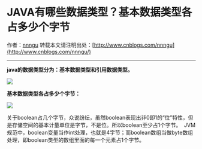 # JAVA有哪些数据类型？基本数据类型各占多少个字节
作者：[nnngu](https://github.com/nnngu)
转载本文请注明出处：[http://www.cnblogs.com/nnngu](http://www.cnblogs.com/nnngu/)

---

**java的数据类型分为：基本数据类型和引用数据类型。**

![](http://images2017.cnblogs.com/blog/1313428/201801/1313428-20180120182441428-1016525855.png)

**基本数据类型各占多少个字节：**

![][1]

关于boolean占几个字节，众说纷纭，虽然boolean表现出非0即1的“位”特性，但是存储空间的基本计量单位是字节，不是位。所以boolean至少占1个字节。 
JVM规范中，boolean变量当作int处理，也就是4字节；而boolean数组当做byte数组处理，即boolean类型的数组里面的每一个元素占1个字节。


  [1]: https://www.github.com/nnngu/FigureBed/raw/master/2018/1/20/1516444153746.jpg